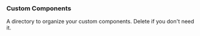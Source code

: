 ### Custom Components

A directory to organize your custom components. Delete if you don't need it.
